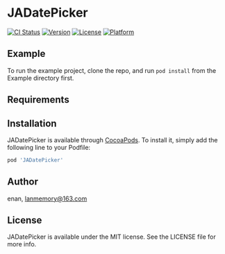 # JADatePicker

[![CI Status](https://img.shields.io/travis/enan/JADatePicker.svg?style=flat)](https://travis-ci.org/enan/JADatePicker)
[![Version](https://img.shields.io/cocoapods/v/JADatePicker.svg?style=flat)](https://cocoapods.org/pods/JADatePicker)
[![License](https://img.shields.io/cocoapods/l/JADatePicker.svg?style=flat)](https://cocoapods.org/pods/JADatePicker)
[![Platform](https://img.shields.io/cocoapods/p/JADatePicker.svg?style=flat)](https://cocoapods.org/pods/JADatePicker)

## Example

To run the example project, clone the repo, and run `pod install` from the Example directory first.

## Requirements

## Installation

JADatePicker is available through [CocoaPods](https://cocoapods.org). To install
it, simply add the following line to your Podfile:

```ruby
pod 'JADatePicker'
```

## Author

enan, lanmemory@163.com

## License

JADatePicker is available under the MIT license. See the LICENSE file for more info.
